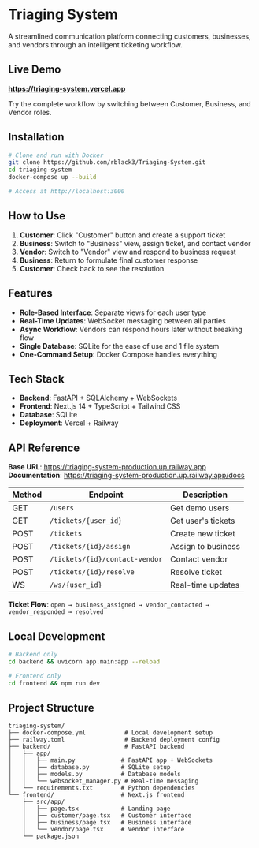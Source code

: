 # Triaging System

A streamlined communication platform connecting customers, businesses, and vendors through an intelligent ticketing workflow.

## Live Demo

**https://triaging-system.vercel.app**

Try the complete workflow by switching between Customer, Business, and Vendor roles.

## Installation

```bash
# Clone and run with Docker
git clone https://github.com/rblack3/Triaging-System.git
cd triaging-system
docker-compose up --build

# Access at http://localhost:3000
```

## How to Use

1. **Customer**: Click "Customer" button and create a support ticket
2. **Business**: Switch to "Business" view, assign ticket, and contact vendor  
3. **Vendor**: Switch to "Vendor" view and respond to business request
4. **Business**: Return to formulate final customer response
5. **Customer**: Check back to see the resolution

## Features

- **Role-Based Interface**: Separate views for each user type
- **Real-Time Updates**: WebSocket messaging between all parties
- **Async Workflow**: Vendors can respond hours later without breaking flow
- **Single Database**: SQLite for the ease of use and 1 file system
- **One-Command Setup**: Docker Compose handles everything

## Tech Stack

- **Backend**: FastAPI + SQLAlchemy + WebSockets
- **Frontend**: Next.js 14 + TypeScript + Tailwind CSS
- **Database**: SQLite
- **Deployment**: Vercel + Railway

## API Reference

**Base URL**: https://triaging-system-production.up.railway.app  
**Documentation**: https://triaging-system-production.up.railway.app/docs

| Method | Endpoint | Description |
|--------|----------|-------------|
| GET | `/users` | Get demo users |
| GET | `/tickets/{user_id}` | Get user's tickets |
| POST | `/tickets` | Create new ticket |
| POST | `/tickets/{id}/assign` | Assign to business |
| POST | `/tickets/{id}/contact-vendor` | Contact vendor |
| POST | `/tickets/{id}/resolve` | Resolve ticket |
| WS | `/ws/{user_id}` | Real-time updates |

**Ticket Flow**: `open → business_assigned → vendor_contacted → vendor_responded → resolved`

## Local Development

```bash
# Backend only
cd backend && uvicorn app.main:app --reload

# Frontend only  
cd frontend && npm run dev
```

## Project Structure

```
triaging-system/
├── docker-compose.yml           # Local development setup
├── railway.toml                 # Backend deployment config
├── backend/                     # FastAPI backend
│   ├── app/
│   │   ├── main.py             # FastAPI app + WebSockets
│   │   ├── database.py         # SQLite setup
│   │   ├── models.py           # Database models
│   │   └── websocket_manager.py # Real-time messaging
│   └── requirements.txt        # Python dependencies
└── frontend/                   # Next.js frontend
    ├── src/app/
    │   ├── page.tsx            # Landing page
    │   ├── customer/page.tsx   # Customer interface
    │   ├── business/page.tsx   # Business interface
    │   └── vendor/page.tsx     # Vendor interface
    └── package.json
```